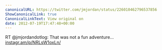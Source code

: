 ```yaml
---
canonicalURL: https://twitter.com/jmjordan/status/226010462796537856
ShowCanonicalLink: true
CanonicalLinkText: View original on
date: 2012-07-19T17:47:48+00:00
---
```

RT @jmjordandotlog: That was not a fun adventure... [instagr.am/p/NRLsW1oxLn/](http://instagr.am/p/NRLsW1oxLn/)